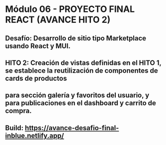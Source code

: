 
# Módulo 06 - PROYECTO FINAL REACT (AVANCE HITO 2)
## Desafío: Desarrollo de sitio tipo Marketplace usando React y MUI.
## HITO 2: Creación de vistas definidas en el HITO 1, se establece la reutilización de componentes de cards de productos
## para sección galería y favoritos del usuario, y para publicaciones en el dashboard y carrito de compra.

## Build: https://avance-desafio-final-inblue.netlify.app/

